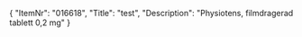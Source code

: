 {
  "ItemNr": "016618",
  "Title": "test",
  "Description": "Physiotens, filmdragerad tablett 0,2 mg"
}